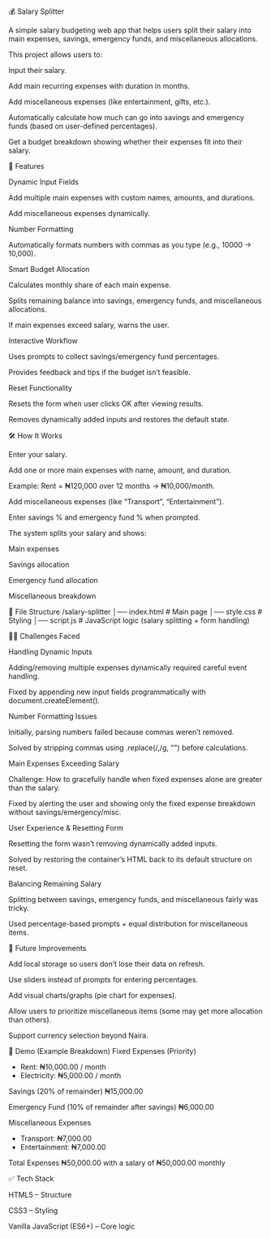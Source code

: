 💰 Salary Splitter

A simple salary budgeting web app that helps users split their salary into main expenses, savings, emergency funds, and miscellaneous allocations.

This project allows users to:

Input their salary.

Add main recurring expenses with duration in months.

Add miscellaneous expenses (like entertainment, gifts, etc.).

Automatically calculate how much can go into savings and emergency funds (based on user-defined percentages).

Get a budget breakdown showing whether their expenses fit into their salary.


🚀 Features

Dynamic Input Fields

Add multiple main expenses with custom names, amounts, and durations.

Add miscellaneous expenses dynamically.

Number Formatting

Automatically formats numbers with commas as you type (e.g., 10000 → 10,000).

Smart Budget Allocation

Calculates monthly share of each main expense.

Splits remaining balance into savings, emergency funds, and miscellaneous allocations.

If main expenses exceed salary, warns the user.



Interactive Workflow

Uses prompts to collect savings/emergency fund percentages.

Provides feedback and tips if the budget isn’t feasible.

Reset Functionality

Resets the form when user clicks OK after viewing results.

Removes dynamically added inputs and restores the default state.


🛠️ How It Works

Enter your salary.

Add one or more main expenses with name, amount, and duration.

Example: Rent = ₦120,000 over 12 months → ₦10,000/month.

Add miscellaneous expenses (like “Transport”, “Entertainment”).

Enter savings % and emergency fund % when prompted.

The system splits your salary and shows:

Main expenses

Savings allocation

Emergency fund allocation

Miscellaneous breakdown


📂 File Structure
/salary-splitter
│── index.html   # Main page
│── style.css    # Styling
│── script.js    # JavaScript logic (salary splitting + form handling)


🧑‍💻 Challenges Faced

Handling Dynamic Inputs

Adding/removing multiple expenses dynamically required careful event handling.

Fixed by appending new input fields programmatically with document.createElement().

Number Formatting Issues

Initially, parsing numbers failed because commas weren’t removed.

Solved by stripping commas using .replace(/,/g, "") before calculations.

Main Expenses Exceeding Salary

Challenge: How to gracefully handle when fixed expenses alone are greater than the salary.

Fixed by alerting the user and showing only the fixed expense breakdown without savings/emergency/misc.

User Experience & Resetting Form

Resetting the form wasn’t removing dynamically added inputs.

Solved by restoring the container’s HTML back to its default structure on reset.

Balancing Remaining Salary

Splitting between savings, emergency funds, and miscellaneous fairly was tricky.

Used percentage-based prompts + equal distribution for miscellaneous items.


🔮 Future Improvements

Add local storage so users don’t lose their data on refresh.

Use sliders instead of prompts for entering percentages.

Add visual charts/graphs (pie chart for expenses).

Allow users to prioritize miscellaneous items (some may get more allocation than others).

Support currency selection beyond Naira.

📸 Demo (Example Breakdown)
Fixed Expenses (Priority)
- Rent: ₦10,000.00 / month
- Electricity: ₦5,000.00 / month

Savings (20% of remainder)
₦15,000.00

Emergency Fund (10% of remainder after savings)
₦6,000.00

Miscellaneous Expenses
- Transport: ₦7,000.00
- Entertainment: ₦7,000.00

Total Expenses
₦50,000.00 with a salary of ₦50,000.00 monthly


✅ Tech Stack

HTML5 – Structure

CSS3 – Styling

Vanilla JavaScript (ES6+) – Core logic
